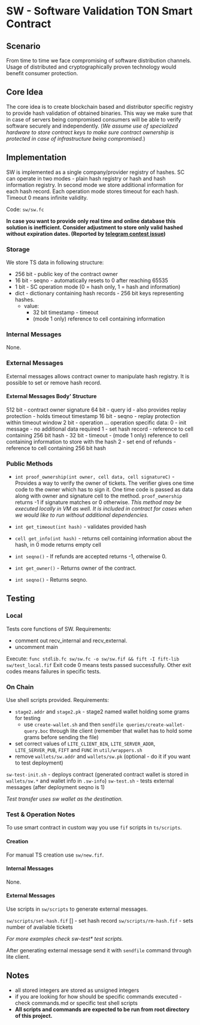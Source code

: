# SW - Software Validation TON Smart Contract

## Scenario

From time to time we face compromising of software distribution channels. Usage of distributed and cryptographically proven technology would benefit consumer protection.  

## Core Idea 

The core idea is to create blockchain based and distributor specific registry to provide hash validation of obtained binaries. This way we make sure that in case of servers being compromised consumers will be able to verify software securely and independently. (*We assume use of specialized hardware to store contract keys to make sure contract ownership is protected in case of infrastructure being compromised.*)

## Implementation

SW is implemented as a single company/provider registry of hashes. SC can operate in two modes - plain hash registry or hash and hash information registry. In second mode we store additional information for each hash record. Each operation mode stores timeout for each hash. Timeout 0 means infinite validity.

Code: `sw/sw.fc`

**In case you want to provide only real time and online database this solution is inefficient. Consider adjustment to store only valid hashed without expiration dates. (Reported by [telegram contest issue](https://contest.com/blockchain-2/entry1247#issue10606))**

### Storage 

We store TS data in following structure:
- 256 bit - public key of the contract owner
- 16 bit - seqno - automatically resets to 0 after reaching 65535
- 1 bit - SC operation mode (0 = hash only, 1 = hash and information)
- dict - dictionary containing hash records - 256 bit keys representing hashes.
    - value:
        - 32 bit timestamp - timeout
        - (mode 1 only) reference to cell containing information

### Internal Messages

None.

### External Messages

External messages allows contract owner to manipulate hash registry. It is possible to set or remove hash record.

#### External Messages Body' Structure

512 bit - contract owner signature
64 bit - query id - also provides replay protection - holds timeout timestamp
16 bit - seqno - replay protection within timeout window
2 bit - operation 
... operation specific data:
0 - init message - no additional data required
1 - set hash record
    - reference to cell containing 256 bit hash 
    - 32 bit - timeout
    - (mode 1 only) reference to cell containing information to store with the hash
2 - set end of refunds
    - reference to cell containing 256 bit hash 

### Public Methods

- `int proof_ownership(int owner, cell data, cell signatureC)` - Provides a way to verify the owner of tickets. The verifier gives one time code to the owner which has to sign it. One time code is passed as data along with owner and signature cell to the method. `proof_ownership` returns -1 if signature matches or 0 otherwise. *This method may be executed locally in VM as well. It is included in contract for cases when we would like to run without additional dependencies.*

- `int get_timeout(int hash)` - validates provided hash
- `cell get_info(int hash)` - returns cell containing information about the hash, in 0 mode returns empty cell
- `int seqno()` - If refunds are accepted returns -1, otherwise 0.
- `int get_owner()` - Returns owner of the contract.
- `int seqno()` - Returns seqno.

## Testing 

### Local 
Tests core functions of SW.
Requirements:
- comment out recv_internal and recv_external.
- uncomment main

Execute: `func stdlib.fc sw/sw.fc -o sw/sw.fif && fift -I fift-lib sw/test_local.fif`
Exit code 0 means tests passed successfully. Other exit codes means failures in specific tests.

### On Chain 

Use shell scripts provided.
Requirements:
- `stage2.addr` and `stage2.pk` - stage2 named wallet holding some grams for testing
  - use `create-wallet.sh` and then `sendfile queries/create-wallet-query.boc` through lite client (remember that wallet has to hold some grams before sending the file)
- set correct values of `LITE_CLIENT_BIN`, `LITE_SERVER_ADDR`, `LITE_SERVER_PUB`, `FIFT` and `FUNC` in `util/wrappers.sh`
- remove `wallets/sw.addr` and `wallets/sw.pk` (optional - do it if you want to test deployment)

`sw-test-init.sh` <source wallet seqno> <grams to send> - deploys contract (generated contract wallet is stored in `wallets/sw.*` and wallet info in `.sw-info`)
`sw-test.sh` <ts seqno> - tests external messages (after deployment seqno is 1)

*Test transfer uses sw wallet as the destination.*

### Test & Operation Notes 

To use smart contract in custom way you use `fif` scripts in `ts/scripts`. 

#### Creation

For manual TS creation use `sw/new.fif`.

#### Internal Messages

None.

#### External Messages

Use scripts in `sw/scripts` to generate external messages.

`sw/scripts/set-hash.fif` <contract control wallet> <contract addr> <hash> <hashTimeout> <seq> [<information>] - set hash record
`sw/scripts/rm-hash.fif`  <contract owner wallet> <contract addr> <hash> <seq> - sets number of available tickets

*For more examples check sw-test\* test scripts.*

After generating external message send it with `sendfile` command through lite client. 

## Notes
- all stored integers are stored as unsigned integers
- if you are looking for how should be specific commands executed - check commands.md or specific test shell scripts
- **All scripts and commands are expected to be run from root directory of this project.**